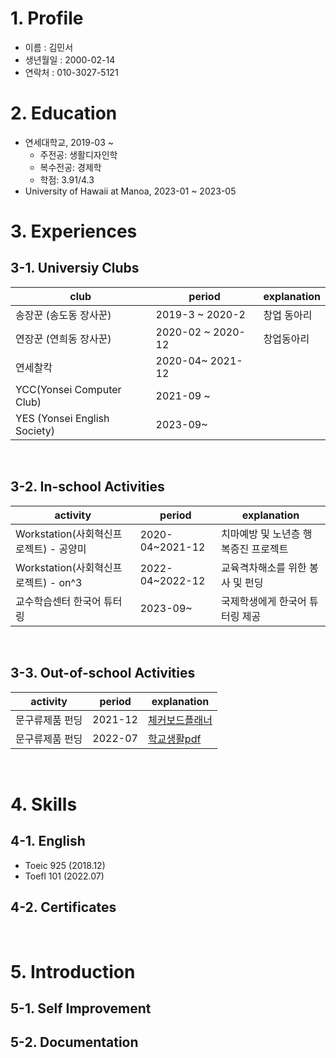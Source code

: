 # 1. Profile
* 이름 : 김민서
* 생년월일 : 2000-02-14
* 연락처 : 010-3027-5121

# 2. Education
* 연세대학교, 2019-03 ~
  * 주전공: 생활디자인학
  * 복수전공: 경제학
  * 학점: 3.91/4.3
* University of Hawaii at Manoa, 2023-01 ~ 2023-05

# 3. Experiences
## 3-1. Universiy Clubs
|club|period|explanation|
|---|---|---|
|송장꾼 (송도동 장사꾼)|2019-3 ~ 2020-2|창업 동아리
|연장꾼 (연희동 장사꾼)|2020-02 ~ 2020-12|창업동아리|
|연세찰칵|2020-04~ 2021-12||
|YCC(Yonsei Computer Club)|2021-09 ~||
|YES (Yonsei English Society)|2023-09~||

<br>

## 3-2. In-school Activities
|activity|period|explanation|
|---|---|---|
|Workstation(사회혁신프로젝트) - 공양미|2020-04~2021-12|치마예방 및 노년층 행복증진 프로젝트|
|Workstation(사회혁신프로젝트) - on^3|2022-04~2022-12|교육격차해소를 위한 봉사 및 펀딩|
|교수학습센터 한국어 튜터링|2023-09~|국제학생에게 한국어 튜터링 제공|

<br>

## 3-3. Out-of-school Activities
|activity|period|explanation|
|---|---|---|
|문구류제품 펀딩|2021-12|[체커보드플래너](https://link.tumblbug.com/qbFjvjkWeDb)|
|문구류제품 펀딩|2022-07|[학교생활pdf](https://link.tumblbug.com/unijNBoWeDb)

<br>


# 4. Skills
## 4-1. English
* Toeic 925 (2018.12)
* Toefl 101 (2022.07)
## 4-2. Certificates

<br>

# 5. Introduction
## 5-1. Self Improvement
## 5-2. Documentation

